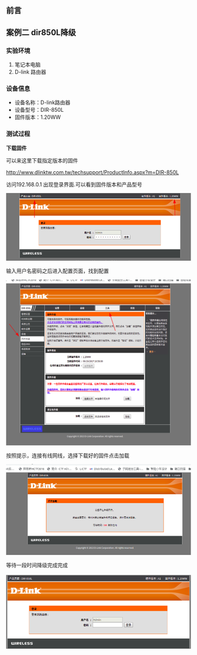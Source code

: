 ## 前言

## 案例二    dir850L降级

### 实验环境

1. 笔记本电脑
2. D-link 路由器

### 设备信息

- 设备名称：D-link路由器
- 设备型号：DIR-850L
- 固件版本：1.20WW


### 测试过程

**下载固件**

可以来这里下载指定版本的固件

http://www.dlinktw.com.tw/techsupport/ProductInfo.aspx?m=DIR-850L




访问192.168.0.1  出现登录界面.可以看到固件版本和产品型号

 ![](./image/start.png)


输入用户名密码之后进入配置页面，找到配置

 ![](./image/setting.png)
 
按照提示，连接有线网线，选择下载好的固件点击加载

 ![](./image/load.png)
 
 
等待一段时间降级完成完成

 ![](./image/end.png)
 
 
 

